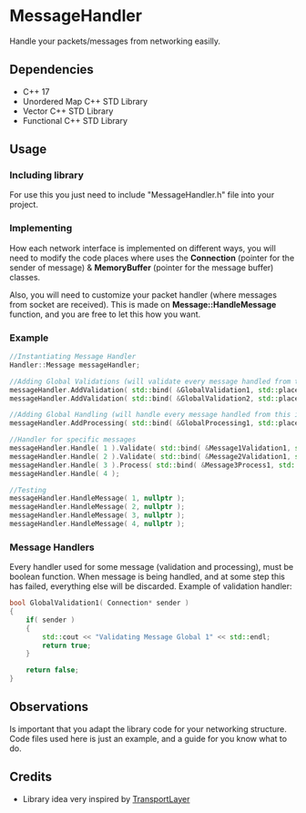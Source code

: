 # MessageHandler
Handle your packets/messages from networking easilly.

## Dependencies
* C++ 17
* Unordered Map C++ STD Library
* Vector C++ STD Library
* Functional C++ STD Library

## Usage

### Including library ###
For use this you just need to include "MessageHandler.h" file into your project.

### Implementing ###
How each network interface is implemented on different ways, you will need to modify the code places where uses the **Connection** (pointer for the sender of message) & **MemoryBuffer** (pointer for the message buffer) classes.

Also, you will need to customize your packet handler (where messages from socket are received). This is made on **Message::HandleMessage** function, and you are free to let this how you want.

### Example ###
```c++
//Instantiating Message Handler
Handler::Message messageHandler;

//Adding Global Validations (will validate every message handled from this instance)
messageHandler.AddValidation( std::bind( &GlobalValidation1, std::placeholders::_1 ) );
messageHandler.AddValidation( std::bind( &GlobalValidation2, std::placeholders::_1 ) );

//Adding Global Handling (will handle every message handled from this instance)
messageHandler.AddProcessing( std::bind( &GlobalProcessing1, std::placeholders::_1, std::placeholders::_2 ) );

//Handler for specific messages
messageHandler.Handle( 1 ).Validate( std::bind( &Message1Validation1, std::placeholders::_1 ), std::bind( &Message1Validation2, std::placeholders::_1 ) );
messageHandler.Handle( 2 ).Validate( std::bind( &Message2Validation1, std::placeholders::_1 ) );
messageHandler.Handle( 3 ).Process( std::bind( &Message3Process1, std::placeholders::_1 ) );
messageHandler.Handle( 4 );

//Testing
messageHandler.HandleMessage( 1, nullptr );
messageHandler.HandleMessage( 2, nullptr );
messageHandler.HandleMessage( 3, nullptr );
messageHandler.HandleMessage( 4, nullptr );
```

### Message Handlers ###
Every handler used for some message (validation and processing), must be boolean function. When message is being handled, and at some step this has failed, everything else will be discarded. Example of validation handler:
```c++
bool GlobalValidation1( Connection* sender )
{
    if( sender )
    {
        std::cout << "Validating Message Global 1" << std::endl;
        return true;
    }

    return false;
}
```

## Observations
Is important that you adapt the library code for your networking structure. Code files used here is just an example, and a guide for you know what to do.

## Credits
* Library idea very inspired by [TransportLayer](https://github.com/leomachado73/TransportLayer)
